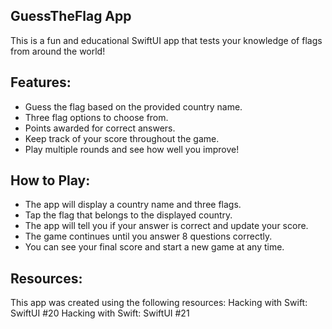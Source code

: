 ## GuessTheFlag App
 This is a fun and educational SwiftUI app that tests your knowledge of flags from around the world!

## Features:
- Guess the flag based on the provided country name.
- Three flag options to choose from.
- Points awarded for correct answers.
- Keep track of your score throughout the game.
- Play multiple rounds and see how well you improve!

## How to Play:
- The app will display a country name and three flags.
- Tap the flag that belongs to the displayed country.
- The app will tell you if your answer is correct and update your score.
- The game continues until you answer 8 questions correctly.
- You can see your final score and start a new game at any time.

## Resources:
This app was created using the following resources:
Hacking with Swift: SwiftUI #20
Hacking with Swift: SwiftUI #21
